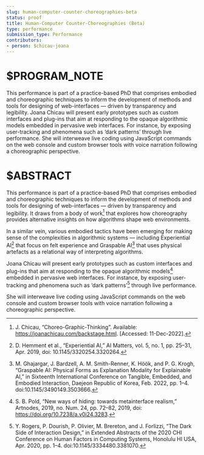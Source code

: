 ```yaml
---
slug: human-computer-counter-choreographies-beta
status: proof
title: Human-Computer Counter-Choreographies (Beta)
type: performance
submission_type: Performance
contributors:
- person: $chicau-joana
---
```


# $PROGRAM_NOTE

This performance is part of a practice-based PhD that comprises embodied and choreographic techniques to inform the development of methods and tools for designing of web-interfaces — driven by transparency and legibility. Joana Chicau will present early prototypes such as custom interfaces and plug-ins that aim at responding to the opaque algorithmic models embedded in pervasive web interfaces. For instance, by exposing user-tracking and phenomena such as ‘dark patterns’ through live performance. She will interweave live coding using JavaScript commands on the web console and custom browser tools with voice narration following a choreographic perspective.

# $ABSTRACT

This performance is part of a practice-based PhD that comprises embodied and choreographic techniques to inform the development of methods and tools for designing of web-interfaces — driven by transparency and legibility. It draws from a body of work[^1] that explores how choreography provides alternative insights on how algorithms shape web environments.

In a similar vein, various embodied tactics have been emerging for making sense of the complexities in algorithmic systems — including Experiential AI[^2] that focus on felt experience and Graspable AI[^3] that uses physical artefacts as a relational way of interpreting algorithms.

Joana Chicau will present early prototypes such as custom interfaces and plug-ins that aim at responding to the opaque algorithmic models[^4] embedded in pervasive web interfaces. For instance, by exposing user-tracking and phenomena such as ‘dark patterns’[^5] through live performance. 

She will interweave live coding using JavaScript commands on the web console and custom browser tools with voice narration following a choreographic perspective. 

[^1]: J. Chicau, “Choreo-Graphic-Thinking”. Available: https://joanachicau.com/backstage.html. [Accessed: 11-Dec-2022]. 
[^2]: D. Hemment et al., “Experiential AI,” AI Matters, vol. 5, no. 1, pp. 25–31, Apr. 2019, doi: 10.1145/3320254.3320264. 
[^3]: M. Ghajargar, J. Bardzell, A. M. Smith-Renner, K. Höök, and P. G. Krogh, “Graspable AI: Physical Forms as Explanation Modality for Explainable AI,” in Sixteenth International Conference on Tangible, Embedded, and Embodied Interaction, Daejeon Republic of Korea, Feb. 2022, pp. 1–4. doi:10.1145/3490149.3503666. 
[^4]: S. B. Pold, “New ways of hiding: towards metainterface realism,” Artnodes, 2019, no. Num. 24, pp. 72–82, 2019, doi: https://doi.org/10.7238/a.v0i24.3283. 
[^5]: Y. Rogers, P. Dourish, P. Olivier, M. Brereton, and J. Forlizzi, “The Dark Side of Interaction Design,” in Extended Abstracts of the 2020 CHI Conference on Human Factors in Computing Systems, Honolulu HI USA, Apr. 2020, pp. 1–4. doi:10.1145/3334480.3381070.
